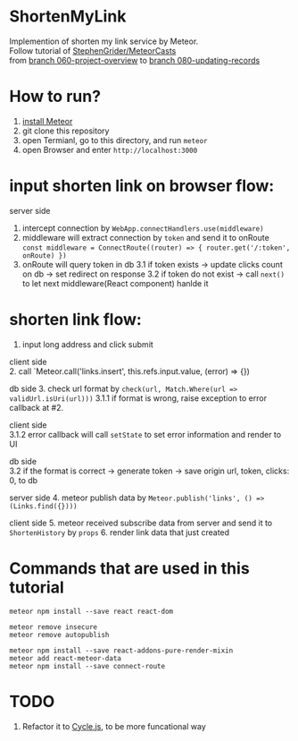 # ShortenMyLink

Implemention of shorten my link service by Meteor.  
Follow tutorial of [StephenGrider/MeteorCasts](https://github.com/StephenGrider/MeteorCasts)  
from [branch 060-project-overview](https://github.com/StephenGrider/MeteorCasts/tree/060-project-overview) to [branch 080-updating-records](https://github.com/StephenGrider/MeteorCasts/tree/080-updating-records)

# How to run?
1. [install Meteor](https://www.meteor.com/install)
2. git clone this repository
3. open Termianl, go to this directory, and run `meteor`
4. open Browser and enter `http://localhost:3000`

# input shorten link on browser flow:
server side
1. intercept connection by `WebApp.connectHandlers.use(middleware)`
2. middleware will extract connection by `token` and send it to onRoute
  ``
  const middleware = ConnectRoute((router) => {
    router.get('/:token', onRoute)
  })
  ``
3. onRoute will query token in db
3.1 if token exists -> update clicks count on db -> set redirect on response
3.2 if token do not exist -> call `next()` to let next middleware(React component) hanlde it

# shorten link flow:
1. input long address and click submit

client side  
2. call `Meteor.call('links.insert', this.refs.input.value, (error) => {})

db side
3. check url format by `check(url, Match.Where(url => validUrl.isUri(url)))`
  3.1.1 if format is wrong, raise exception to error callback at #2.

  client side  
  3.1.2 error callback will call `setState` to set error information and render to UI

  db side  
  3.2 if the format is correct -> generate token -> save origin url, token, clicks: 0, to db

server side
4. meteor publish data by `Meteor.publish('links', () => (Links.find({})))`

client side
5. meteor received subscribe data from server and send it to `ShortenHistory` by `props`
6. render link data that just created

# Commands that are used in this tutorial
```
meteor npm install --save react react-dom

meteor remove insecure
meteor remove autopublish

meteor npm install --save react-addons-pure-render-mixin
meteor add react-meteor-data
meteor npm install --save connect-route
```

# TODO
1. Refactor it to [Cycle.js](https://github.com/cyclejs/cyclejs), to be more funcational way

